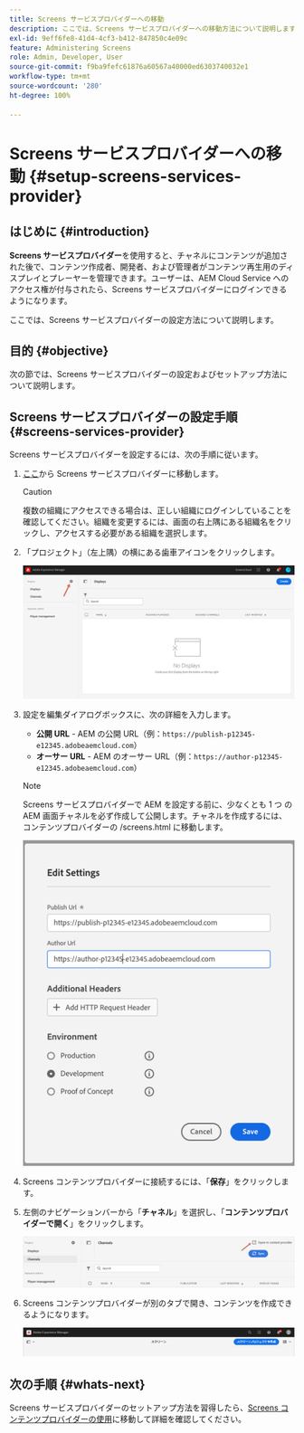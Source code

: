 ```yaml
---
title: Screens サービスプロバイダーへの移動
description: ここでは、Screens サービスプロバイダーへの移動方法について説明します。
exl-id: 9eff6fe8-41d4-4cf3-b412-847850c4e09c
feature: Administering Screens
role: Admin, Developer, User
source-git-commit: f9ba9fefc61876a60567a40000ed6303740032e1
workflow-type: tm+mt
source-wordcount: '280'
ht-degree: 100%

---
```


# Screens サービスプロバイダーへの移動 {#setup-screens-services-provider}

## はじめに {#introduction}

**Screens サービスプロバイダー**&#x200B;を使用すると、チャネルにコンテンツが追加された後で、コンテンツ作成者、開発者、および管理者がコンテンツ再生用のディスプレイとプレーヤーを管理できます。ユーザーは、AEM Cloud Service へのアクセス権が付与されたら、Screens サービスプロバイダーにログインできるようになります。

ここでは、Screens サービスプロバイダーの設定方法について説明します。


## 目的 {#objective}

次の節では、Screens サービスプロバイダーの設定およびセットアップ方法について説明します。

## Screens サービスプロバイダーの設定手順 {#screens-services-provider}

Screens サービスプロバイダーを設定するには、次の手順に従います。

1. [ここ](https://experience.adobe.com/screens)から Screens サービスプロバイダーに移動します。

   >[!CAUTION]
   >複数の組織にアクセスできる場合は、正しい組織にログインしていることを確認してください。組織を変更するには、画面の右上隅にある組織名をクリックし、アクセスする必要がある組織を選択します。

2. 「プロジェクト」（左上隅）の横にある歯車アイコンをクリックします。

   ![画像](/help/screens-cloud/assets/configure/configure-screens0.png)

3. 設定を編集ダイアログボックスに、次の詳細を入力します。
   * **公開 URL** - AEM の公開 URL（例：`https://publish-p12345-e12345.adobeaemcloud.com`）
   * **オーサー URL** - AEM のオーサー URL（例：`https://author-p12345-e12345.adobeaemcloud.com`）

   >[!NOTE]
   >Screens サービスプロバイダーで AEM を設定する前に、少なくとも 1 つ の AEM 画面チャネルを必ず作成して公開します。チャネルを作成するには、コンテンツプロバイダーの /screens.html に移動します。

   ![画像](/help/screens-cloud/assets/configure/configure-screens4.png)

4. Screens コンテンツプロバイダーに接続するには、「**保存**」をクリックします。

5. 左側のナビゲーションバーから「**チャネル**」を選択し、「**コンテンツプロバイダーで開く**」をクリックします。

   ![画像](/help/screens-cloud/assets/configure/configure-screens1.png)

6. Screens コンテンツプロバイダーが別のタブで開き、コンテンツを作成できるようになります。

   ![画像](/help/screens-cloud/assets/configure/configure-screens2.png)

## 次の手順 {#whats-next}

Screens サービスプロバイダーのセットアップ方法を習得したら、[Screens コンテンツプロバイダーの使用](https://experienceleague.adobe.com/docs/experience-manager-cloud-service/content/screens-as-cloud-service/configure-screens-cloud/using-screens-content-provider.html?lang=ja#screens-content-provider)に移動して詳細を確認してください。
